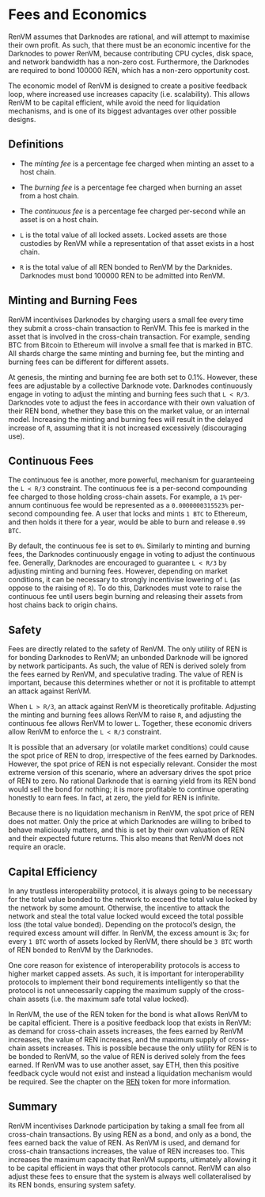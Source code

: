 

# Fees and Economics

RenVM assumes that Darknodes are rational, and will attempt to maximise their own profit. As such, that there must be an economic incentive for the Darknodes to power RenVM, because contributing CPU cycles, disk space, and network bandwidth has a non-zero cost. Furthermore, the Darknodes are required to bond 100000 REN, which has a non-zero opportunity cost.

The economic model of RenVM is designed to create a positive feedback loop, where increased use increases capacity (i.e. scalability). This allows RenVM to be capital efficient, while avoid the need for liquidation mechanisms, and is one of its biggest advantages over other possible designs.

## Definitions

- The *minting fee* is a percentage fee charged when minting an asset to a host chain.

- The *burning fee* is a percentage fee charged when burning an asset from a host chain.

- The *continuous fee* is a percentage fee charged per-second while an asset is on a host chain.

- `L` is the total value of all locked assets. Locked assets are those custodies by RenVM while a representation of that asset exists in a host chain. 

- `R` is the total value of all REN bonded to RenVM by the Darknides. Darknodes must bond 100000 REN to be admitted into RenVM.

## Minting and Burning Fees

RenVM incentivises Darknodes by charging users a small fee every time they submit a cross-chain transaction to RenVM. This fee is marked in the asset that is involved in the cross-chain transaction. For example, sending BTC from Bitcoin to Ethereum will involve a small fee that is marked in BTC. All shards charge the same minting and burning fee, but the minting and burning fees can be different for different assets.

At genesis, the minting and burning fee are both set to 0.1%. However, these fees are adjustable by a collective Darknode vote. Darknodes continuously engage in voting to adjust the minting and burning fees such that `L < R/3`. Darknodes vote to adjust the fees in accordance with their own valuation of their REN bond, whether they base this on the market value, or an internal model. Increasing the minting and burning fees will result in the delayed increase of `R`, assuming that it is not increased excessively (discouraging use).

## Continuous Fees

The continuous fee is another, more powerful, mechanism for guaranteeing the `L < R/3` constraint. The continuous fee is a per-second compounding fee charged to those holding cross-chain assets. For example, a `1%` per-annum continuous fee would be represented as a `0.0000000315523%` per-second compounding fee. A user that locks and mints `1 BTC` to Ethereum, and then holds it there for a year, would be able to burn and release `0.99 BTC`. 

By default, the continuous fee is set to `0%`. Similarly to minting and burning fees, the Darknodes continuously engage in voting to adjust the continuous fee. Generally, Darknodes are encouraged to guarantee `L < R/3` by adjusting minting and burning fees. However, depending on market conditions, it can be necessary to strongly incentivise lowering of `L` (as oppose to the raising of `R`). To do this, Darknodes must vote to raise the continuous fee until users begin burning and releasing their assets from host chains back to origin chains.

## Safety

Fees are directly related to the safety of RenVM. The only utility of REN is for bonding Darknodes to RenVM; an unbonded Darknode will be ignored by network participants. As such, the value of REN is derived solely from the fees earned by RenVM, and speculative trading. The value of REN is important, because this determines whether or not it is profitable to attempt an attack against RenVM.

When `L > R/3`, an attack against RenVM is theoretically profitable. Adjusting the minting and burning fees allows RenVM to raise `R`, and adjusting the continuous fee allows RenVM to lower `L`. Together, these economic drivers allow RenVM to enforce the `L < R/3` constraint.

It is possible that an adversary (or volatile market conditions) could cause the spot price of REN to drop, irrespective of the fees earned by Darknodes. However, the spot price of REN is not especially relevant. Consider the most extreme version of this scenario, where an adversary drives the spot price of REN to zero. No rational Darknode that is earning yield from its REN bond would sell the bond for nothing; it is more profitable to continue operating honestly to earn fees. In fact, at zero, the yield for REN is infinite.

Because there is no liquidation mechanism in RenVM, the spot price of REN does not matter. Only the price at which Darknodes are willing to bribed to behave maliciously matters, and this is set by their own valuation of REN and their expected future returns. This also means that RenVM does not require an oracle.

## Capital Efficiency

In any trustless interoperability protocol, it is always going to be necessary for the total value bonded to the network to exceed the total value locked by the network by some amount. Otherwise, the incentive to attack the network and steal the total value locked would exceed the total possible loss (the total value bonded). Depending on the protocol’s design, the required excess amount will differ. In RenVM, the excess amount is 3x; for every `1 BTC` worth of assets locked by RenVM, there should be `3 BTC` worth of REN bonded to RenVM by the Darknodes.

One core reason for existence of interoperability protocols is access to higher market capped assets. As such, it is important for interoperability protocols to implement their bond requirements intelligently so that the protocol is not unnecessarily capping the maximum supply of the cross-chain assets (i.e. the maximum safe total value locked).

In RenVM, the use of the REN token for the bond is what allows RenVM to be capital efficient. There is a positive feedback loop that exists in RenVM: as demand for cross-chain assets increases, the fees earned by RenVM increases, the value of REN increases, and the maximum supply of cross-chain assets increases. This is possible because the only utility for REN is to be bonded to RenVM, so the value of REN is derived solely from the fees earned. If RenVM was to use another asset, say ETH, then this positive feedback cycle would not exist and instead a liquidation mechanism would be required. See the chapter on the [REN](./REN) token for more information.

## Summary

RenVM incentivises Darknode participation by taking a small fee from all cross-chain transactions. By using REN as a bond, and only as a bond, the fees earned back the value of REN. As RenVM is used, and demand for cross-chain transactions increases, the value of REN increases too. This increases the maximum capacity that RenVM supports, ultimately allowing it to be capital efficient in ways that other protocols cannot. RenVM can also adjust these fees to ensure that the system is always well collateralised by its REN bonds, ensuring system safety.